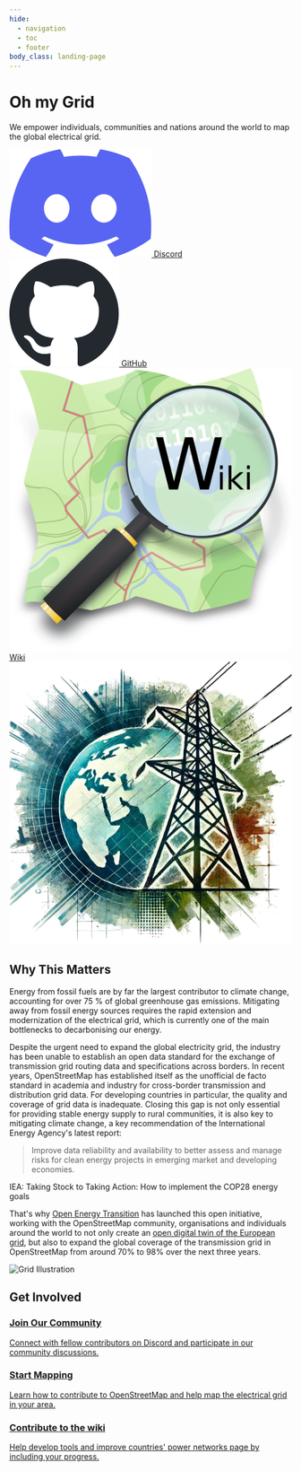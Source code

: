 ```yaml
---
hide:
  - navigation
  - toc
  - footer
body_class: landing-page
---
```


<div class="hero-section">
  <div class="hero-content-left">
    <h1 class="hero-title">Oh my Grid</h1>
    <p class="mission-statement"> We empower individuals, communities and nations around the world to map the global electrical grid.
    </p>
    <div class="social-links">
      <a href="https://discord.gg/a5znpdFWfD" target="_blank" rel="noopener">
        <img src="icons/discord.svg" alt="Discord" class="social-icon" /> Discord
      </a>
      <a href="https://github.com/open-energy-transition/Oh-my-Grid" target="_blank" rel="noopener">
        <img src="icons/github_mark.svg" alt="GitHub" class="social-icon" /> GitHub
      </a>
      <a href="https://wiki.openstreetmap.org/wiki/Organised_Editing/Activities/Oh_my_grid_initiative" target="_blank" rel="noopener">
        <img src="icons/OSM_wikilogo.svg" alt="Wiki" class="social-icon" /> Wiki
      </a>
    </div>
  </div>
  <div class="hero-content-right">
    <img src="images/logo.png" alt="Oh My Grid Logo" class="hero-logo" />
  </div>
</div>

<div class="initiative-section">
  <div class="initiative-content">
    <h2>Why This Matters</h2>
    <p>Energy from fossil fuels are by far the largest contributor to climate change, accounting for over 75 % of global greenhouse gas emissions. Mitigating away from fossil energy sources requires the rapid extension and modernization of the electrical grid, which is currently one of the main bottlenecks to decarbonising our energy.</p>
    <p>Despite the urgent need to expand the global electricity grid, the industry has been unable to establish an open data standard for the exchange of transmission grid routing data and specifications across borders. In recent years, OpenStreetMap has established itself as the unofficial de facto standard in academia and industry for cross-border transmission and distribution grid data. For developing countries in particular, the quality and coverage of grid data is inadequate. Closing this gap is not only essential for providing stable energy supply to rural communities, it is also key to mitigating climate change, a key recommendation of the International Energy Agency's latest report:</p>
    <blockquote>
      Improve data reliability and availability to better assess and manage risks for clean energy projects in emerging market and developing economies.
    </blockquote>
    <p class="reference">
      IEA: Taking Stock to Taking Action: How to implement the COP28 energy goals
    </p>
    <p>That's why <a href="https://openenergytransition.org/" target="_blank" rel="noopener">Open Energy Transition</a> has launched this open initiative, working with the OpenStreetMap community, organisations and individuals around the world to not only create an <a href="https://www.nature.com/articles/s41597-025-04550-7" target="_blank" rel="noopener">open digital twin of the European grid</a>, but also to expand the global coverage of the transmission grid in OpenStreetMap from around 70% to 98% over the next three years.</p>
    <img src="images/illustration.svg" alt="Grid Illustration" class="initiative-illustration" />
  </div>
</div>

<div class="get-involved-section">
  <h2>Get Involved</h2>
  <div class="get-involved-grid">
    <a href="https://discord.gg/a5znpdFWfD" class="get-involved-card">
      <h3>Join Our Community</h3>
      <p>Connect with fellow contributors on Discord and participate in our community discussions.</p>
    </a>
    <a href="https://open-energy-transition.github.io/Oh-my-Grid/starter-kit/" class="get-involved-card">
      <h3>Start Mapping</h3>
      <p>Learn how to contribute to OpenStreetMap and help map the electrical grid in your area.</p>
    </a>
    <a href="https://wiki.openstreetmap.org/wiki/Power_networks" class="get-involved-card">
      <h3>Contribute to the wiki</h3>
      <p>Help develop tools and  improve countries' power networks page by including your progress.</p>
    </a>
  </div>
</div>